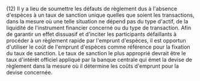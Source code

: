 (12) Il y a lieu de soumettre les défauts de règlement dus à l'absence d'espèces à un taux de sanction unique quelles que soient les transactions, dans la mesure où une telle situation ne dépend pas du type d'actif, de la liquidité de l'instrument financier concerné ou du type de transaction. Afin de garantir un effet dissuasif et d'inciter les participants défaillants à procéder à un règlement rapide par l'emprunt d'espèces, il est opportun d'utiliser le coût de l'emprunt d'espèces comme référence pour la fixation du taux de sanction. Le taux de sanction le plus approprié devrait être le taux d'intérêt officiel appliqué par la banque centrale qui émet la devise de règlement dans la mesure où il détermine les coûts d'emprunt pour la devise concernée.